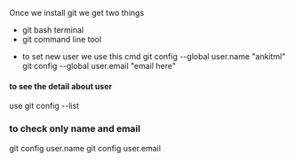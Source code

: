 Once we install git we get two things

- git bash terminal
- git command line tool

* to set new user we use this cmd
  git config --global user.name "ankitml"
  git config --global user.email "email here"

#### to see the detail about user

use git config --list

### to check only name and email

git config user.name
git config user.email
